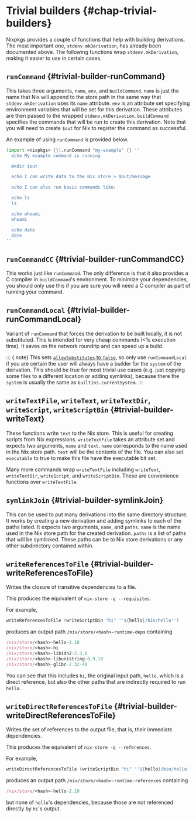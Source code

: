 # Trivial builders {#chap-trivial-builders}

Nixpkgs provides a couple of functions that help with building derivations. The most important one, `stdenv.mkDerivation`, has already been documented above. The following functions wrap `stdenv.mkDerivation`, making it easier to use in certain cases.

## `runCommand` {#trivial-builder-runCommand}

This takes three arguments, `name`, `env`, and `buildCommand`. `name` is just the name that Nix will append to the store path in the same way that `stdenv.mkDerivation` uses its `name` attribute. `env` is an attribute set specifying environment variables that will be set for this derivation. These attributes are then passed to the wrapped `stdenv.mkDerivation`. `buildCommand` specifies the commands that will be run to create this derivation. Note that you will need to create `$out` for Nix to register the command as successful.

An example of using `runCommand` is provided below.

```nix
(import <nixpkgs> {}).runCommand "my-example" {} ''
  echo My example command is running

  mkdir $out

  echo I can write data to the Nix store > $out/message

  echo I can also run basic commands like:

  echo ls
  ls

  echo whoami
  whoami

  echo date
  date
''
```

## `runCommandCC` {#trivial-builder-runCommandCC}

This works just like `runCommand`. The only difference is that it also provides a C compiler in `buildCommand`'s environment. To minimize your dependencies, you should only use this if you are sure you will need a C compiler as part of running your command.

## `runCommandLocal` {#trivial-builder-runCommandLocal}

Variant of `runCommand` that forces the derivation to be built locally, it is not substituted. This is intended for very cheap commands (<1s execution time). It saves on the network roundrip and can speed up a build.

::: {.note}
This sets [`allowSubstitutes` to `false`](https://nixos.org/nix/manual/#adv-attr-allowSubstitutes), so only use `runCommandLocal` if you are certain the user will always have a builder for the `system` of the derivation. This should be true for most trivial use cases (e.g. just copying some files to a different location or adding symlinks), because there the `system` is usually the same as `builtins.currentSystem`.
:::

## `writeTextFile`, `writeText`, `writeTextDir`, `writeScript`, `writeScriptBin` {#trivial-builder-writeText}

These functions write `text` to the Nix store. This is useful for creating scripts from Nix expressions. `writeTextFile` takes an attribute set and expects two arguments, `name` and `text`. `name` corresponds to the name used in the Nix store path. `text` will be the contents of the file. You can also set `executable` to true to make this file have the executable bit set.

Many more commands wrap `writeTextFile` including `writeText`, `writeTextDir`, `writeScript`, and `writeScriptBin`. These are convenience functions over `writeTextFile`.

## `symlinkJoin` {#trivial-builder-symlinkJoin}

This can be used to put many derivations into the same directory structure. It works by creating a new derivation and adding symlinks to each of the paths listed. It expects two arguments, `name`, and `paths`. `name` is the name used in the Nix store path for the created derivation. `paths` is a list of paths that will be symlinked. These paths can be to Nix store derivations or any other subdirectory contained within.

## `writeReferencesToFile` {#trivial-builder-writeReferencesToFile}

Writes the closure of transitive dependencies to a file.

This produces the equivalent of `nix-store -q --requisites`.

For example,

```nix
writeReferencesToFile (writeScriptBin "hi" ''${hello}/bin/hello'')
```

produces an output path `/nix/store/<hash>-runtime-deps` containing

```nix
/nix/store/<hash>-hello-2.10
/nix/store/<hash>-hi
/nix/store/<hash>-libidn2-2.3.0
/nix/store/<hash>-libunistring-0.9.10
/nix/store/<hash>-glibc-2.32-40
```

You can see that this includes `hi`, the original input path,
`hello`, which is a direct reference, but also
the other paths that are indirectly required to run `hello`.

## `writeDirectReferencesToFile` {#trivial-builder-writeDirectReferencesToFile}

Writes the set of references to the output file, that is, their immediate dependencies.

This produces the equivalent of `nix-store -q --references`.

For example,

```nix
writeDirectReferencesToFile (writeScriptBin "hi" ''${hello}/bin/hello'')
```

produces an output path `/nix/store/<hash>-runtime-references` containing

```nix
/nix/store/<hash>-hello-2.10
```

but none of `hello`'s dependencies, because those are not referenced directly
by `hi`'s output.
